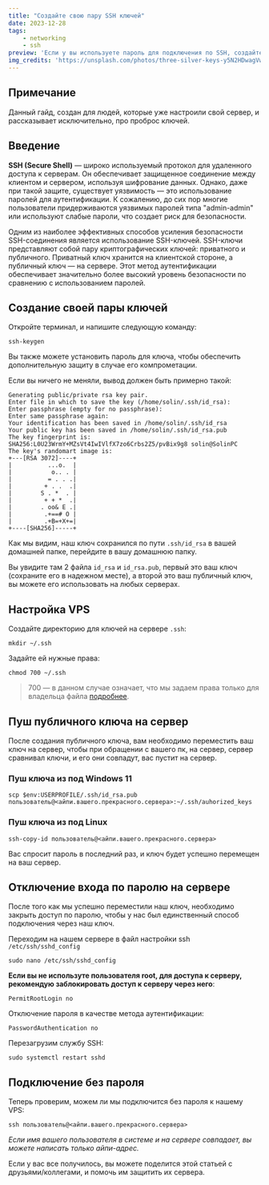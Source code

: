 ```yaml
---
title: "Создайте свою пару SSH ключей"
date: 2023-12-28
tags:
    - networking
    - ssh
preview: 'Если у вы используете пароль для подключения по SSH, создайте вместо этого свой SSH-ключ.'
img_credits: 'https://unsplash.com/photos/three-silver-keys-y5N2HDwagVw'
---
```


## Примечание

Данный гайд, создан для людей, которые уже настроили свой сервер, и рассказывает исключительно, про проброс ключей.

## Введение

**SSH (Secure Shell)** — широко используемый протокол для удаленного доступа к серверам. Он обеспечивает защищенное соединение между клиентом и сервером, используя шифрование данных. Однако, даже при такой защите, существует уязвимость — это использование паролей для аутентификации. К сожалению, до сих пор многие пользователи придерживаются уязвимых паролей типа "admin-admin" или используют слабые пароли, что создает риск для безопасности.

Одним из наиболее эффективных способов усиления безопасности SSH-соединения является использование SSH-ключей. SSH-ключи представляют собой пару криптографических ключей: приватного и публичного. Приватный ключ хранится на клиентской стороне, а публичный ключ — на сервере. Этот метод аутентификации обеспечивает значительно более высокий уровень безопасности по сравнению с использованием паролей.

## Создание своей пары ключей

Откройте терминал, и напишите следующую команду:

```
ssh-keygen
```

Вы также можете установить пароль для ключа, чтобы обеспечить дополнительную защиту в случае его компрометации.

Если вы ничего не меняли, вывод должен быть примерно такой:

```preview
Generating public/private rsa key pair.
Enter file in which to save the key (/home/solin/.ssh/id_rsa):
Enter passphrase (empty for no passphrase):
Enter same passphrase again:
Your identification has been saved in /home/solin/.ssh/id_rsa
Your public key has been saved in /home/solin/.ssh/id_rsa.pub
The key fingerprint is:
SHA256:L0U23WrmY+MZsVt4IwIVlfX7zo6Crbs2Z5/pvBix9g8 solin@SolinPC
The key's randomart image is:
+---[RSA 3072]----+
|          ...o.  |
|           o.. . |
|          = . . .|
|         + . .  .|
|        S . *  . |
|         + + *  .|
|        . oo& E .|
|         .+==# O |
|         .+B=+X+=|
+----[SHA256]-----+
```

Как мы видим, наш ключ сохранился по пути `.ssh/id_rsa` в вашей домашней папке, перейдите в вашу домашнюю папку.

Вы увидите там 2 файла `id_rsa` и `id_rsa.pub`, первый это ваш ключ (сохраните его в надежном месте), а второй это ваш публичный ключ, вы можете его использовать на любых серверах.

## Настройка VPS

Создайте директорию для ключей на сервере `.ssh`:

```
mkdir ~/.ssh
```

Задайте ей нужные права:

```
chmod 700 ~/.ssh
```

> 700 — в данном случае означает, что мы задаем права только для владельца файла [подробнее](https://ru.wikipedia.org/wiki/Chmod).

## Пуш публичного ключа на сервер

После создания публичного ключа, вам необходимо переместить ваш ключ на сервер, чтобы при обращении с вашего пк, на сервер, сервер сравнивал ключи, и его они совпадут, вас пустит на сервер.

### Пуш ключа из под Windows 11

```
scp $env:USERPROFILE/.ssh/id_rsa.pub пользователь@<айпи.вашего.прекрасного.сервера>:~/.ssh/auhorized_keys
```

### Пуш ключа из под Linux

```
ssh-copy-id пользователь@<айпи.вашего.прекрасного.сервера>
```

Вас спросит пароль в последний раз, и ключ будет успешно перемещен на ваш сервер.

## Отключение входа по паролю на сервере

После того как мы успешно переместили наш ключ, необходимо закрыть доступ по паролю, чтобы у нас был единственный способ подключения через наш ключ.

Переходим на нашем сервере в файл настройки ssh `/etc/ssh/sshd_config`

```
sudo nano /etc/ssh/sshd_config
```

**Если вы не используте пользователя root, для доступа к серверу, рекомендую заблокировать доступ к серверу через него**:

```
PermitRootLogin no
```

Отключение пароля в качестве метода аутентификации:

```
PasswordAuthentication no
```

Перезагрузим службу SSH:

```
sudo systemctl restart sshd
```

## Подключение без пароля

Теперь проверим, можем ли мы подключится без пароля к нашему VPS:

```
ssh пользователь@<айпи.вашего.прекрасного.сервера>
```

*Если имя вашего пользователя в системе и на сервере совпадает, вы можете написать только айпи-адрес.*

Если у вас все получилось, вы можете поделится этой статьей с друзьями/коллегами, и помочь им защитить их сервера.